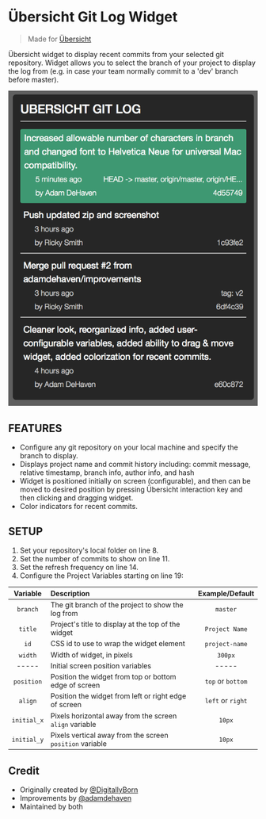 # Übersicht Git Log Widget

> Made for [Übersicht](http://tracesof.net/uebersicht/)

Übersicht widget to display recent commits from your selected git repository. Widget allows you to select the branch of your project to display the log from (e.g. in case your team normally commit to a 'dev' branch before master).

![Übersicht git log](screenshot.png)

## FEATURES
* Configure any git repository on your local machine and specify the branch to display.
* Displays project name and commit history including: commit message, relative timestamp, branch info, author info, and hash
* Widget is positioned initially on screen (configurable), and then can be moved to desired position by pressing Übersicht interaction key and then clicking and dragging widget.
* Color indicators for recent commits.

## SETUP
1. Set your repository's local folder on line 8.
2. Set the number of commits to show on line 11.
3. Set the refresh frequency on line 14.
4. Configure the Project Variables starting on line 19:

Variable|Description|Example/Default
:---:|:---|:---:
`branch`|The git branch of the project to show the log from|`master`
`title`|Project's title to display at the top of the widget|`Project Name`
`id`|CSS id to use to wrap the widget element|`project-name`
`width`|Width of widget, in pixels|`300px`
-----|Initial screen position variables|-----
`position`|Position the widget from top or bottom edge of screen|`top` or `bottom`
`align`|Position the widget from left or right edge of screen|`left` or `right`
`initial_x`|Pixels horizontal away from the screen `align` variable|`10px`
`initial_y`|Pixels vertical away from the screen `position` variable|`10px`

## Credit
* Originally created by [@DigitallyBorn](https://github.com/DigitallyBorn)
* Improvements by [@adamdehaven](https://github.com/adamdehaven)
* Maintained by both
